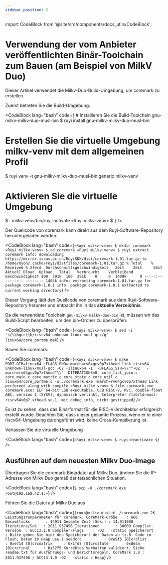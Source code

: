 ```yaml
---
sidebar_position: 2
---
```


import CodeBlock from '@site/src/components/docs_utils/CodeBlock';

# Verwendung der vom Anbieter veröffentlichten Binär-Toolchain zum Bauen (am Beispiel von MilkV Duo)

Dieser Artikel verwendet die Milkv-Duo-Build-Umgebung, um coremark zu erstellen.

Zuerst betreten Sie die Build-Umgebung:

<CodeBlock lang="bash" code={`# Installieren Sie die Build-Toolchain gnu-milkv-milkv-duo-musl-bin
$ ruyi install gnu-milkv-milkv-duo-musl-bin
# Erstellen Sie die virtuelle Umgebung milkv-venv mit dem allgemeinen Profil
$ ruyi venv -t gnu-milkv-milkv-duo-musl-bin generic milkv-venv
# Aktivieren Sie die virtuelle Umgebung
$ . milkv-venv/bin/ruyi-activate
«Ruyi milkv-venv» $`} />

Der Quellcode von coremark kann direkt aus dem Ruyi-Software-Repository heruntergeladen werden:

<CodeBlock lang="bash" code={`«Ruyi milkv-venv» $ mkdir coremark
«Ruyi milkv-venv» $ cd coremark
«Ruyi milkv-venv» $ ruyi extract coremark
info: downloading https://mirror.iscas.ac.cn/RuyiSDK/dist/coremark-1.01.tar.gz to /home/myon/.cache/ruyi/distfiles/coremark-1.01.tar.gz
  % Total    % Received % Xferd  Durchschnittsgeschwindigkeit   Zeit    Zeit     Zeit  Aktuell
                                 Dload  Upload   Total   Verbraucht    Verbleibend  Geschwindigkeit
100  391k  100  391k    0     0  1400k      0 --:--:-- --:--:-- --:--:-- 1404k
info: extracting coremark-1.01.tar.gz for package coremark-1.0.1
info: package coremark-1.0.1 extracted to current working directory`} />

Dieser Vorgang lädt den Quellcode von coremark aus dem Ruyi-Software-Repository herunter und entpackt ihn in das **aktuelle Verzeichnis**.

Da die verwendete Toolchain ``gnu-milkv-milkv-duo-bin`` ist, müssen wir das Build-Script bearbeiten, um den bin-Ordner zu überprüfen:

<CodeBlock lang="bash" code={`«Ruyi milkv-venv» $ sed -i 's/\\bgcc\\b/riscv64-unknown-linux-musl-gcc/g' linux64/core_portme.mak`} />

Bauen Sie coremark:

<CodeBlock lang="bash" code={`«Ruyi milkv-venv» $ make PORT_DIR=linux64 LFLAGS_END=-march=rv64gcv0p7xthead link
riscv64-unknown-linux-musl-gcc -O2 -Ilinux64 -I. -DFLAGS_STR=\\""-O2   -march=rv64gcv0p7xthead"\\" -DITERATIONS=0  core_list_join.c core_main.c core_matrix.c core_state.c core_util.c linux64/core_portme.c -o ./coremark.exe -march=rv64gcv0p7xthead
Link performed along with compile
«Ruyi milkv-venv» $ file coremark.exe
coremark.exe: ELF 64-bit LSB executable, UCB RISC-V, RVC, double-float ABI, version 1 (SYSV), dynamisch verlinkt, Interpreter /lib/ld-musl-riscv64v0p7_xthead.so.1, mit debug_info, nicht gestripped`} />

Es ist zu sehen, dass das Binärformat für die RISC-V-Architektur erfolgreich erstellt wurde. Beachten Sie, dass dieser gesamte Prozess, wenn er in einer riscv64-Umgebung durchgeführt wird, keine Cross-Kompilierung ist.

Verlassen Sie die virtuelle Umgebung

<CodeBlock lang="bash" code={`«Ruyi milkv-venv» $ ruyi-deactivate
$`} />

## Ausführen auf dem neuesten Milkv Duo-Image

Übertragen Sie die coremark-Binärdatei auf Milkv Duo, ändern Sie die IP-Adresse von Milkv Duo gemäß der tatsächlichen Situation.

<CodeBlock lang="bash" code={`$ scp -O ./coremark.exe root@192.168.42.1:~`} />

Führen Sie die Datei auf Milkv Duo aus

<CodeBlock lang="bash" code={`[root@milkv-duo]~# ./coremark.exe
2K Leistungsrunparameter für coremark.
CoreMark-Größe    : 666
Gesamtticks       : 14911
Gesamte Zeit (Sek.) : 14.911000
Iterations/Sek   : 2011.937496
Iterationen       : 30000
Compiler-Version  : GCC13.1.0
Compiler-Flags    : -O2   -static
Speicherort       : Bitte geben Sie hier den Speicherort der Daten an
                        (z.B. Code im Flash, Daten im Heap usw.)
seedcrc          : 0xe9f5
[0]crclist       : 0xe714
[0]crcmatrix     : 0x1fd7
[0]crcstate      : 0x8e3a
[0]crcfinal      : 0x5275
Korrektes Verhalten validiert. Siehe readme.txt für Ausführungs- und Berichtsregeln.
CoreMark 1.0 : 2011.937496 / GCC13.1.0 -O2   -static / Heap`} />
